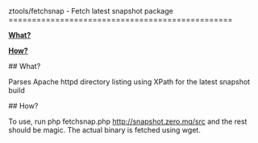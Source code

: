 <A name="toc1-4" title="ztools/fetchsnap - Fetch latest snapshot package" />
ztools/fetchsnap - Fetch latest snapshot package
================================================


**<a href="#toc2-9">What?</a>**

**<a href="#toc2-14">How?</a>**

<A name="toc2-9" title="What?" />
## What?

Parses Apache httpd directory listing using XPath for 
the latest snapshot build


<A name="toc2-14" title="How?" />
## How?

To use, run php fetchsnap.php http://snapshot.zero.mq/src and 
the rest should be magic. 
The actual binary is fetched using wget.

